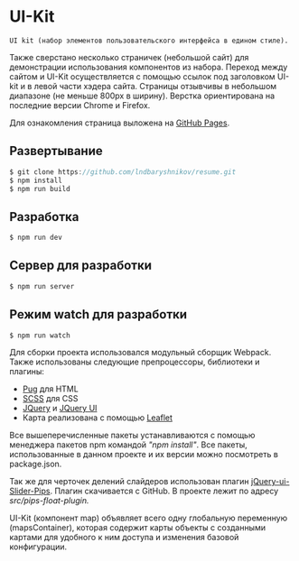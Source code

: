 # UI-Kit
    UI kit (набор элементов пользовательского интерфейса в едином стиле).
    
Также сверстано несколько страничек (небольшой сайт) для демонстрации 
использования компонентов из набора. Переход между сайтом и UI-Kit 
осуществляется с помощью ссылок под заголовком UI-kit и в левой части 
хэдера сайта. Страницы отзывчивы в небольшом диапазоне (не меньше 800px 
в ширину). Верстка ориентирована на последние версии Chrome и Firefox.

Для ознакомления страница выложена на 
[GitHub Pages](https://lndbaryshnikov.github.io/UI-Kit/).

Развертывание 
-------------
```js
$ git clone https://github.com/lndbaryshnikov/resume.git
$ npm install
$ npm run build
```

Разработка
-------------
```js
$ npm run dev
```

Сервер для разработки
-------------
```js
$ npm run server
```

Режим watch для разработки
-------------
```js
$ npm run watch
```

Для сборки проекта использовался модульный сборщик Webpack.
Также использованы следующие препроцессоры, библиотеки и 
плагины:
* [Pug](https://github.com/pugjs/pug) для HTML
* [SCSS](https://github.com/sass/sass) для CSS
* [JQuery](https://www.npmjs.com/package/jquery)
и [JQuery UI](https://www.npmjs.com/package/jquery-ui)
* Карта реализована с помощью [Leaflet](https://www.npmjs.com/package/leaflet)

Все вышеперечисленные пакеты устанавливаются с помощью менеджера 
пакетов npm командой _"npm install"_. Все пакеты, использованные 
в данном проекте и их версии можно посмотреть в package.json.

Так же для черточек делений слайдеров использован плагин 
[jQuery-ui-Slider-Pips](https://github.com/simeydotme/jQuery-ui-Slider-Pips).
Плагин скачивается с GitHub. В проекте лежит по адресу _src/pips-float-plugin._

UI-Kit (компонент map) объявляет всего одну глобальную переменную (mapsContainer),
которая содержит карты объекты с созданными картами для удобного к ним доступа и 
изменения базовой конфигурации. 
